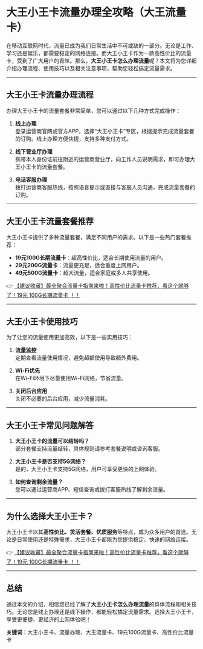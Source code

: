 # 大王小王卡流量办理全攻略（大王流量卡）

在移动互联网时代，流量已成为我们日常生活中不可或缺的一部分。无论是工作、学习还是娱乐，都需要稳定的网络连接。而大王小王卡作为一款高性价比的流量卡，受到了广大用户的青睐。那么，**大王小王卡怎么办理流量**呢？本文将为您详细介绍办理流程、使用技巧以及相关注意事项，帮助您轻松搞定流量需求。

---

## 大王小王卡流量办理流程

办理大王小王卡的流量套餐非常简单，您可以通过以下几种方式完成操作：

1. **线上办理**  
   登录运营商官网或官方APP，选择“大王小王卡”专区，根据提示完成流量套餐的订购。线上办理方便快捷，支持多种支付方式。

2. **线下营业厅办理**  
   携带本人身份证前往附近的运营商营业厅，向工作人员说明需求，即可办理大王小王卡的流量套餐。

3. **电话客服办理**  
   拨打运营商客服热线，按照语音提示或直接与客服人员沟通，完成流量套餐的订购。

---

## 大王小王卡流量套餐推荐

大王小王卡提供了多种流量套餐，满足不同用户的需求。以下是一些热门套餐推荐：

- **19元100G长期流量卡**：超高性价比，适合长期使用流量的用户。  
- **29元200G流量卡**：流量更充足，适合重度上网用户。  
- **49元500G流量卡**：超大流量，适合家庭或多人共享使用。

👉 [【建议收藏】最全聚合流量卡指南来啦！高性价比流量卡推荐，看这个就够了！19元 100G长期流量卡 ！！](https://bit.ly/Liuliangka)

---

## 大王小王卡使用技巧

为了让您的流量使用更加高效，以下是一些实用技巧：

1. **流量监控**  
   定期查看流量使用情况，避免超额使用导致额外费用。

2. **Wi-Fi优先**  
   在Wi-Fi环境下尽量使用Wi-Fi网络，节省流量。

3. **关闭后台应用**  
   关闭不必要的后台应用，减少流量消耗。

---

## 大王小王卡常见问题解答

1. **大王小王卡的流量可以结转吗？**  
   部分套餐支持流量结转，具体规则请参考套餐说明或咨询客服。

2. **大王小王卡是否支持5G网络？**  
   是的，大王小王卡支持5G网络，用户可享受更快的上网体验。

3. **如何查询剩余流量？**  
   您可以通过运营商APP、短信查询或拨打客服热线了解剩余流量。

---

## 为什么选择大王小王卡？

大王小王卡以其**高性价比、灵活套餐、优质服务**等特点，成为众多用户的首选。无论是日常使用还是特殊需求，大王小王卡都能为您提供稳定、快速的网络连接。

👉 [【建议收藏】最全聚合流量卡指南来啦！高性价比流量卡推荐，看这个就够了！19元 100G长期流量卡 ！！](https://bit.ly/Liuliangka)

---

## 总结

通过本文的介绍，相信您已经了解了**大王小王卡怎么办理流量**的具体流程和相关技巧。无论您是线上办理还是线下操作，都能轻松搞定流量需求。选择大王小王卡，享受更便捷、更经济的上网体验吧！

**关键词**：大王小王卡、流量办理、大王流量卡、19元100G流量卡、高性价比流量卡